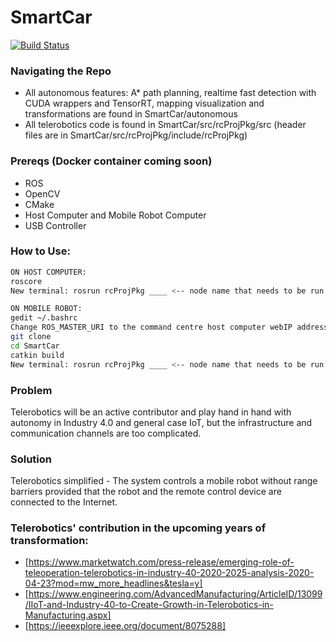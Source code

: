 # SmartCar
[![Build Status](https://travis-ci.org/joemccann/dillinger.svg?branch=master)](https://travis-ci.org/joemccann/dillinger)

### Navigating the Repo
* All autonomous features: A* path planning, realtime fast detection with CUDA wrappers and TensorRT, mapping visualization and transformations are found in SmartCar/autonomous 
* All telerobotics code is found in SmartCar/src/rcProjPkg/src (header files are in SmartCar/src/rcProjPkg/include/rcProjPkg)

### Prereqs (Docker container coming soon)
* ROS
* OpenCV
* CMake
* Host Computer and Mobile Robot Computer
* USB Controller

### How to Use:
```sh
ON HOST COMPUTER:
roscore
New terminal: rosrun rcProjPkg ____ <-- node name that needs to be run on host machine: (controllerData, joystickProcessing and vidRead)

ON MOBILE ROBOT:
gedit ~/.bashrc
Change ROS_MASTER_URI to the command centre host computer webIP address (use ifconfig)
git clone
cd SmartCar
catkin build
New terminal: rosrun rcProjPkg ____ <-- node name that needs to be run on host machine - (motorControls and vidStream)

```

### Problem
Telerobotics will be an active contributor and play hand in hand with autonomy in Industry 4.0 and general case IoT, but the infrastructure and communication channels are too complicated.

### Solution
Telerobotics simplified - The system controls a mobile robot without range barriers provided that the robot and the remote control device are connected to the Internet.

### Telerobotics' contribution in the upcoming years of transformation:
* [https://www.marketwatch.com/press-release/emerging-role-of-teleoperation-telerobotics-in-industry-40-2020-2025-analysis-2020-04-23?mod=mw_more_headlines&tesla=y]
* [https://www.engineering.com/AdvancedManufacturing/ArticleID/13099/IIoT-and-Industry-40-to-Create-Growth-in-Telerobotics-in-Manufacturing.aspx]
* [https://ieeexplore.ieee.org/document/8075288]
